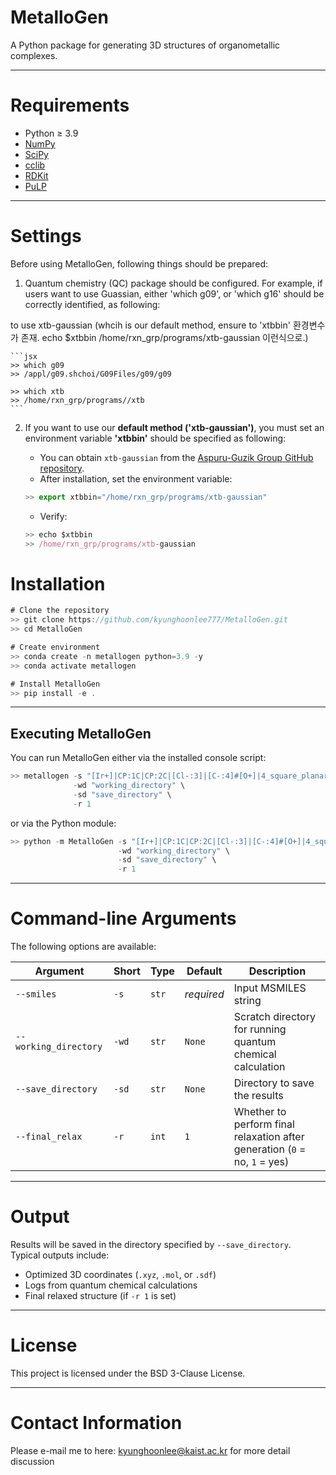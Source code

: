 # MetalloGen

A Python package for generating 3D structures of organometallic complexes.

---

# Requirements

- Python ≥ 3.9  
- [NumPy](https://numpy.org/)
- [SciPy](https://scipy.org/)
- [cclib](https://cclib.github.io/)
- [RDKit](https://www.rdkit.org/)
- [PuLP](https://coin-or.github.io/pulp/)

---

# Settings

Before using MetalloGen, following things should be prepared:

1. Quantum chemistry (QC) package should be configured. For example, if users want to use Guassian, either 'which g09', or 'which g16' should be correctly identified, as following:

to use xtb-gaussian (whcih is our default method, ensure to 'xtbbin' 환경변수가 존재. echo $xtbbin
/home/rxn_grp/programs/xtb-gaussian 이런식으로.)

    ```jsx
    >> which g09
    >> /appl/g09.shchoi/G09Files/g09/g09
    
    >> which xtb
    >> /home/rxn_grp/programs//xtb
    ```

2. If you want to use our **default method ('xtb-gaussian')**, you must set an environment variable **'xtbbin'** should be specified as following:

    - You can obtain `xtb-gaussian` from the [Aspuru-Guzik Group GitHub repository](https://github.com/aspuru-guzik-group/xtb-gaussian).  
    - After installation, set the environment variable:
    ```jsx
    >> export xtbbin="/home/rxn_grp/programs/xtb-gaussian"
    ```
    - Verify:
    ```jsx
    >> echo $xtbbin
    >> /home/rxn_grp/programs/xtb-gaussian
    ```

# Installation

```jsx
# Clone the repository
>> git clone https://github.com/kyunghoonlee777/MetalloGen.git
>> cd MetalloGen

# Create environment
>> conda create -n metallogen python=3.9 -y
>> conda activate metallogen

# Install MetalloGen
>> pip install -e .
```

---

## Executing MetalloGen

You can run MetalloGen either via the installed console script:

```jsx
>> metallogen -s "[Ir+]|CP:1C|CP:2C|[Cl-:3]|[C-:4]#[O+]|4_square_planar" \
              -wd "working_directory" \
              -sd "save_directory" \
              -r 1
```

or via the Python module:

```jsx
>> python -m MetalloGen -s "[Ir+]|CP:1C|CP:2C|[Cl-:3]|[C-:4]#[O+]|4_square_planar" \
                        -wd "working_directory" \
                        -sd "save_directory" \
                        -r 1
```

---

# Command-line Arguments

The following options are available:

| Argument | Short | Type | Default | Description |
|----------|-------|------|---------|-------------|
| `--smiles` | `-s` | `str` | *required* | Input MSMILES string |
| `--working_directory` | `-wd` | `str` | `None` | Scratch directory for running quantum chemical calculation |
| `--save_directory` | `-sd` | `str` | `None` | Directory to save the results |
| `--final_relax` | `-r` | `int` | `1` | Whether to perform final relaxation after generation (`0` = no, `1` = yes) |

---

# Output

Results will be saved in the directory specified by `--save_directory`.  
Typical outputs include:

- Optimized 3D coordinates (`.xyz`, `.mol`, or `.sdf`)
- Logs from quantum chemical calculations
- Final relaxed structure (if `-r 1` is set)

---

# License

This project is licensed under the BSD 3-Clause License.

---

# Contact Information

Please e-mail me to here: [kyunghoonlee@kaist.ac.kr](mailto:kyunghoonlee@kaist.ac.kr) for more detail discussion
